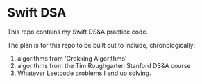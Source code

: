 #  Swift DSA

This repo contains my Swift DS&A practice code.

The plan is for this repo to be built out to include, chronologically:

1. algorithms from 'Grokking Algorithms'
2. algorithms from the Tim Roughgarten Stanford DS&A course
3. Whatever Leetcode problems I end up solving.

